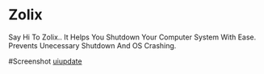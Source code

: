 # Zolix
Say Hi To Zolix.. It Helps You Shutdown Your Computer System With Ease. Prevents Unecessary Shutdown And OS Crashing.

#Screenshot
[uiupdate](screenshot/update.png)
